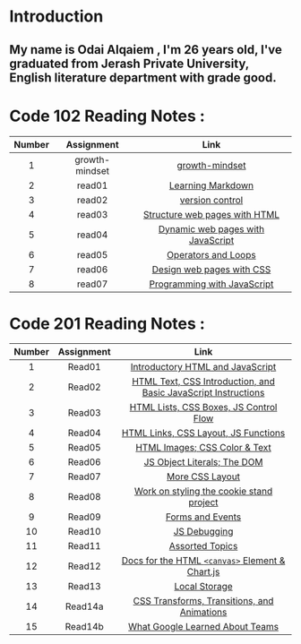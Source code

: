 # Introduction

## My name is Odai Alqaiem , I'm 26 years old, I've graduated from Jerash Private University, English literature department with grade good.       

#  Code 102 Reading Notes :

| Number    |  Assignment| Link |
| :---: | :---: | :---: |
| 1  | growth-mindset  |[growth-mindset](https://odaialqaiem.github.io/Reading-notes/102/growth-mindset)  |
| 2 | read01  |[Learning Markdown](https://odaialqaiem.github.io/Reading-notes/102/Read01)   |
| 3  |   read02   |[ version control ](https://odaialqaiem.github.io/Reading-notes/102/Read02)  |
| 4  |   read03   |[Structure web pages with HTML](https://odaialqaiem.github.io/Reading-notes/102/Read03)  |
| 5  |   read04   |[Dynamic web pages with JavaScript](https://odaialqaiem.github.io/Reading-notes/102/Read04)  |
| 6  |   read05   |[Operators and Loops](https://odaialqaiem.github.io/Reading-notes/102/Read05)  |
| 7  |   read06   |[Design web pages with CSS](https://odaialqaiem.github.io/Reading-notes/102/Read06)  |
| 8  |   read07   |[Programming with JavaScript](https://odaialqaiem.github.io/Reading-notes/102/Read07)  |




#  Code 201 Reading Notes :

| Number    |  Assignment| Link |
| :---:     | :---:   | :---: |
| 1         |   Read01      |   [Introductory HTML and JavaScript](https://odaialqaiem.github.io/Reading-notes/201/Read01)  |    
| 2         |    Read02     |  [HTML Text, CSS Introduction, and Basic JavaScript Instructions](https://odaialqaiem.github.io/Reading-notes/201/Read02)   |
| 3         |  Read03       | [ HTML Lists, CSS Boxes, JS Control Flow](https://odaialqaiem.github.io/Reading-notes/201/Read03)|
| 4         |    Read04     | [HTML Links, CSS Layout, JS Functions](https://odaialqaiem.github.io/Reading-notes/201/Read04)    |
| 5         |   Read05      | [HTML Images; CSS Color & Text](https://odaialqaiem.github.io/Reading-notes/201/Read05)   |
| 6         |   Read06      | [JS Object Literals; The DOM](https://odaialqaiem.github.io/Reading-notes/201/Read06)   |
| 7         |   Read07      |[More CSS Layout](https://odaialqaiem.github.io/Reading-notes/201/Read07)   |
| 8         |    Read08     |  [Work on styling the cookie stand project](https://odaialqaiem.github.io/Reading-notes/201/Read08)  |
| 9         |   Read09      |  [Forms and Events](https://odaialqaiem.github.io/Reading-notes/201/Read09)   |
| 10        |   Read10      | [JS Debugging](https://odaialqaiem.github.io/Reading-notes/201/Read10)    |
| 11        |  Read11       | [Assorted Topics](https://odaialqaiem.github.io/Reading-notes/201/Read11)    |
| 12        |  Read12       |                   [Docs for the HTML `<canvas>` Element & Chart.js](https://odaialqaiem.github.io/Reading-notes/201/Read11)     |
| 13        |   Read13      | [Local Storage](https://odaialqaiem.github.io/Reading-notes/201/Read13)     |
| 14        |  Read14a       |[CSS Transforms, Transitions, and Animations](https://odaialqaiem.github.io/Reading-notes/201/Read14a)    |
| 15        |  Read14b       |[What Google Learned About Teams](https://odaialqaiem.github.io/Reading-notes/201/Read14b)    |


